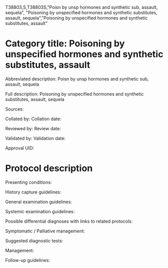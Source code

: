 T38803,S,T38803S,"Poisn by unsp hormones and synthetic sub, assault, sequela", "Poisoning by unspecified hormones and synthetic substitutes, assault, sequela","Poisoning by unspecified hormones and synthetic substitutes, assault"
# Category title: Poisoning by unspecified hormones and synthetic substitutes, assault

Abbreviated description: Poisn by unsp hormones and synthetic sub, assault, sequela

Full description: Poisoning by unspecified hormones and synthetic substitutes, assault, sequela

Sources:

Collated by:
Collation date:

Reviewed by:
Review date:

Validated by:
Validation date:

Approval UID:

# Protocol description

Presenting conditions:

History capture guidelines:

General examination guidelines:

Systemic examination guidelines:

Possible differential diagnoses with links to related protocols:

Symptomatic / Palliative management:

Suggested diagnostic tests:

Management:

Follow-up guidelines:
